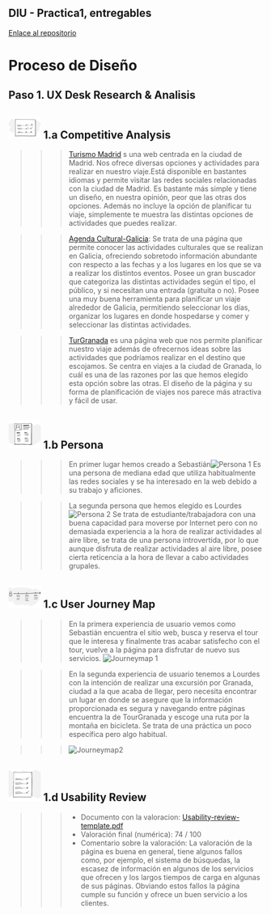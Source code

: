 ## DIU - Practica1, entregables

[Enlace al repositorio](https://github.com/Javivelez8/LemonTeam-DIU2)

# Proceso de Diseño

## Paso 1. UX Desk Research & Analisis

![Método UX](../img/Competitive.png) 1.a Competitive Analysis
-----

>>> [Turismo Madrid](https://www.esmadrid.com/) s una web centrada en la ciudad de Madrid. Nos ofrece diversas opciones y actividades
para realizar en nuestro viaje.Está disponible en bastantes idiomas y permite visitar las redes sociales relacionadas con la ciudad de Madrid. Es bastante más simple y tiene un diseño, en nuestra opinión, peor que las otras dos opciones. Además no incluye la opción de
planificar tu viaje, simplemente te muestra las distintas opciones de actividades que puedes realizar.

>>> [Agenda Cultural-Galicia](https://www.turismo.gal/axenda-cultural?langId=es_ES): Se trata de una página que permite conocer las actividades culturales que se realizan en Galicia, ofreciendo sobretodo información abundante con respecto a las fechas y a los lugares en los que se va a realizar los distintos eventos. Posee un gran buscador que categoriza las distintas actividades según el tipo, el público, y si necesitan una entrada (gratuita o no). Posee una muy buena herramienta para planificar un viaje alrededor de Galicia, permitiendo seleccionar los días, organizar los lugares en donde hospedarse y comer y seleccionar las distintas actividades.

>>> [TurGranada](https://www.turgranada.es/) es una página web que nos permite planificar nuestro viaje además de ofrecernos ideas sobre
las actividades que podríamos realizar en el destino que escojamos. Se centra en viajes a la ciudad de Granada, lo cuál es una de las razones por las que hemos elegido esta opción sobre las otras. El diseño de la página y su forma de planificación de viajes nos parece más atractiva y fácil de usar.



![Método UX](../img/Persona.png) 1.b Persona
-----

>>> En primer lugar hemos creado a Sebastián![Persona 1](https://user-images.githubusercontent.com/40770870/111972278-953b9100-8afd-11eb-8034-a0182975685d.png) Es una persona de mediana edad que utiliza habitualmente las redes sociales y se ha interesado
en la web debido a su trabajo y aficiones.

>>> La segunda persona que hemos elegido es Lourdes
>>> ![Persona 2](https://user-images.githubusercontent.com/40770870/111972683-00856300-8afe-11eb-8716-3d42a2e72b17.png)
Se trata de estudiante/trabajadora con una buena capacidad para moverse por Internet pero con no demasiada experiencia a la hora de realizar actividades al aire libre, se trata de una persona introvertida, por lo que aunque disfruta de realizar actividades al aire libre, posee cierta reticencia a la hora de llevar a cabo actividades grupales.

![Método UX](../img/JourneyMap.png) 1.c User Journey Map
----


>>> En la primera experiencia de usuario vemos como Sebastián encuentra el sitio web, busca y reserva el tour que le interesa y finalmente tras acabar satisfecho con el tour,
vuelve a la página para disfrutar de nuevo sus servicios.
![Journeymap 1](https://user-images.githubusercontent.com/40770870/111973151-80133200-8afe-11eb-8e28-07e49f01d4fe.png)


>>> En la segunda experiencia de usuario tenemos a Lourdes con la intención de realizar una excursión por Granada, ciudad a la que acaba de llegar, pero necesita encontrar un lugar en donde se asegure que la información proporcionada es segura y navegando entre páginas encuentra la de TourGranada y escoge una ruta por la montaña en bicicleta. Se trata de una práctica un poco específica pero algo habitual.

>>>![Journeymap2](https://user-images.githubusercontent.com/40770870/111972156-6fae8780-8afd-11eb-903b-c51c2dfa80a8.png)


>>>

![Método UX](../img/usabilityReview.png) 1.d Usability Review
----

>>> - Documento con la valoracion:
      [Usability-review-template.pdf](https://github.com/Javivelez8/LemonTeam-DIU2/files/6181591/Usability-review-template.pdf)
>>> - Valoración final (numérica): 74 / 100
>>> - Comentario sobre la valoración: La valoración de la página es buena en general, tiene algunos fallos como, por ejemplo, el sistema de búsquedas, la escasez de información en algunos de los servicios que ofrecen y los largos tiempos de carga en algunas de sus páginas. Obviando estos fallos la página cumple su función y ofrece un buen servicio a los clientes.
